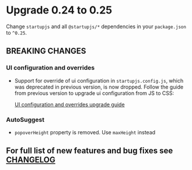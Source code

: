 # Upgrade 0.24 to 0.25

Change `startupjs` and all `@startupjs/*` dependencies in your `package.json` to `^0.25`.

## BREAKING CHANGES

### UI configuration and overrides

- Support for override of ui configuration in `startupjs.config.js`, which was deprecated in previous version, is now dropped. Follow the guide from previous version to upgrade ui configuration from JS to CSS:

    [UI configuration and overrides upgrade guide](/docs/migration-guides/0.24.md)

### AutoSuggest
- `popoverHeight` property is removed. Use `maxHeight` instead

## For full list of new features and bug fixes see [CHANGELOG](https://github.com/startupjs/startupjs/blob/master/CHANGELOG.md)
